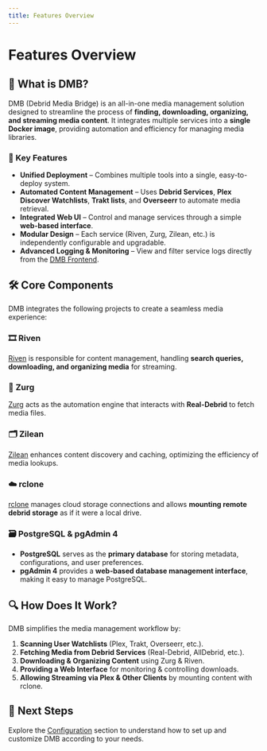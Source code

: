 ```yaml
---
title: Features Overview
---
```


# Features Overview

## 🚀 What is DMB?
DMB (Debrid Media Bridge) is an all-in-one media management solution designed to streamline the process of **finding, downloading, organizing, and streaming media content**. It integrates multiple services into a **single Docker image**, providing automation and efficiency for managing media libraries.

### 🔑 Key Features

- **Unified Deployment** – Combines multiple tools into a single, easy-to-deploy system.
- **Automated Content Management** – Uses **Debrid Services**, **Plex Discover Watchlists**, **Trakt lists**, and **Overseerr** to automate media retrieval.
- **Integrated Web UI** – Control and manage services through a simple **web-based interface**.
- **Modular Design** – Each service (Riven, Zurg, Zilean, etc.) is independently configurable and upgradable.
- **Advanced Logging & Monitoring** – View and filter service logs directly from the [DMB Frontend](../services/dmb-frontend.md).

## 🛠️ Core Components
DMB integrates the following projects to create a seamless media experience:

### 🎞️ **Riven**  
[Riven](https://github.com/rivenmedia/riven) is responsible for content management, handling **search queries, downloading, and organizing media** for streaming.

### 🤖 **Zurg**  
[Zurg](https://github.com/debridmediamanager/zurg-testing) acts as the automation engine that interacts with **Real-Debrid** to fetch media files.

### 🗂️ **Zilean**  
[Zilean](https://github.com/iPromKnight/zilean) enhances content discovery and caching, optimizing the efficiency of media lookups.

### ☁️ **rclone**  
[rclone](https://github.com/rclone/rclone) manages cloud storage connections and allows **mounting remote debrid storage** as if it were a local drive.

### 🗃️ **PostgreSQL** & **pgAdmin 4**  
- **PostgreSQL** serves as the **primary database** for storing metadata, configurations, and user preferences.
- **pgAdmin 4** provides a **web-based database management interface**, making it easy to manage PostgreSQL.

## 🔍 How Does It Work?

DMB simplifies the media management workflow by:

1. **Scanning User Watchlists** (Plex, Trakt, Overseerr, etc.).
2. **Fetching Media from Debrid Services** (Real-Debrid, AllDebrid, etc.).
3. **Downloading & Organizing Content** using Zurg & Riven.
4. **Providing a Web Interface** for monitoring & controlling downloads.
5. **Allowing Streaming via Plex & Other Clients** by mounting content with rclone.

## 📌 Next Steps
Explore the [Configuration](../features/configuration.md) section to understand how to set up and customize DMB according to your needs.
